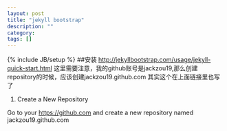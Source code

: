 ```yaml
---
layout: post
title: "jekyll bootstrap"
description: ""
category: 
tags: []
---
```

{% include JB/setup %}
##安装
http://jekyllbootstrap.com/usage/jekyll-quick-start.html
这里需要注意，我的github账号是jackzou19,那么创建repository的时候，应该创建jackzou19.github.com
其实这个在上面链接里也写了
1. Create a New Repository

Go to your https://github.com and create a new repository named jackzou19.github.com


